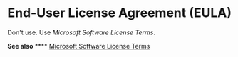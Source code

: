 # End-User License Agreement (EULA)

Don't use. Use *Microsoft Software License Terms*.

**See also** **** [Microsoft Software License Terms](https://worldready.cloudapp.net/Styleguide/Read?id=2700&topicid=33682)
